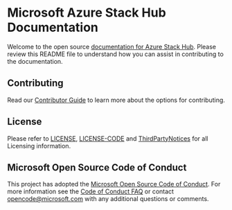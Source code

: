 # Microsoft Azure Stack Hub Documentation

Welcome to the open source [documentation for Azure Stack Hub](/azure-stack). Please review this README file to understand how you can assist in contributing to the documentation.

## Contributing

Read our [Contributor Guide](/contribute/) to learn more about the options for contributing.

## License

Please refer to [LICENSE](LICENSE), [LICENSE-CODE](LICENSE-CODE) and [ThirdPartyNotices](ThirdPartyNotices.md) for all Licensing information.

## Microsoft Open Source Code of Conduct

This project has adopted the [Microsoft Open Source Code of Conduct](https://opensource.microsoft.com/codeofconduct/).
For more information see the [Code of Conduct FAQ](https://opensource.microsoft.com/codeofconduct/faq/) or contact [opencode@microsoft.com](mailto:opencode@microsoft.com) with any additional questions or comments.
